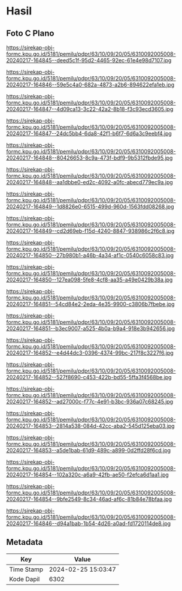 # Hasil

## Foto C Plano

https://sirekap-obj-formc.kpu.go.id/5181/pemilu/pdpr/63/10/09/20/05/6310092005008-20240217-164845--deed5c1f-95d2-4465-92ec-61e4e98d7107.jpg

https://sirekap-obj-formc.kpu.go.id/5181/pemilu/pdpr/63/10/09/20/05/6310092005008-20240217-164846--59e5c4a0-682a-4873-a2b6-894622efa1eb.jpg

https://sirekap-obj-formc.kpu.go.id/5181/pemilu/pdpr/63/10/09/20/05/6310092005008-20240217-164847--4d09ca13-3c22-42a2-8b18-f3c93ecd3605.jpg

https://sirekap-obj-formc.kpu.go.id/5181/pemilu/pdpr/63/10/09/20/05/6310092005008-20240217-164847--24dc5bb4-6da8-42f1-b6f7-6d6a3c9eebf4.jpg

https://sirekap-obj-formc.kpu.go.id/5181/pemilu/pdpr/63/10/09/20/05/6310092005008-20240217-164848--80426653-8c9a-473f-bdf9-9b5312fbde95.jpg

https://sirekap-obj-formc.kpu.go.id/5181/pemilu/pdpr/63/10/09/20/05/6310092005008-20240217-164848--aa1dbbe0-ed2c-4092-a0fc-abecd779ec9a.jpg

https://sirekap-obj-formc.kpu.go.id/5181/pemilu/pdpr/63/10/09/20/05/6310092005008-20240217-164849--1d8826e0-6515-499d-960d-1563fdd08268.jpg

https://sirekap-obj-formc.kpu.go.id/5181/pemilu/pdpr/63/10/09/20/05/6310092005008-20240217-164849--cd2d69eb-f15d-4240-8847-938986c2f6c8.jpg

https://sirekap-obj-formc.kpu.go.id/5181/pemilu/pdpr/63/10/09/20/05/6310092005008-20240217-164850--27b980b1-a46b-4a34-af1c-0540c6058c83.jpg

https://sirekap-obj-formc.kpu.go.id/5181/pemilu/pdpr/63/10/09/20/05/6310092005008-20240217-164850--127ea098-5fe8-4cf8-aa35-a49e0429b38a.jpg

https://sirekap-obj-formc.kpu.go.id/5181/pemilu/pdpr/63/10/09/20/05/6310092005008-20240217-164851--54cd84e2-2eda-4e35-9900-c3806b7fbebe.jpg

https://sirekap-obj-formc.kpu.go.id/5181/pemilu/pdpr/63/10/09/20/05/6310092005008-20240217-164851--b3ec9007-a525-4b0a-b9a4-918e3b942656.jpg

https://sirekap-obj-formc.kpu.go.id/5181/pemilu/pdpr/63/10/09/20/05/6310092005008-20240217-164852--e4d44dc3-0396-4374-99bc-217f8c3227f6.jpg

https://sirekap-obj-formc.kpu.go.id/5181/pemilu/pdpr/63/10/09/20/05/6310092005008-20240217-164852--527f8690-c453-422b-bd55-5ffa3f4568be.jpg

https://sirekap-obj-formc.kpu.go.id/5181/pemilu/pdpr/63/10/09/20/05/6310092005008-20240217-164852--ad27000c-f77c-4e91-b3bc-936a07c68245.jpg

https://sirekap-obj-formc.kpu.go.id/5181/pemilu/pdpr/63/10/09/20/05/6310092005008-20240217-164853--2814a538-084d-42cc-aba2-545d125eba03.jpg

https://sirekap-obj-formc.kpu.go.id/5181/pemilu/pdpr/63/10/09/20/05/6310092005008-20240217-164853--a5de1bab-61d9-489c-a899-0d2ffd28f6cd.jpg

https://sirekap-obj-formc.kpu.go.id/5181/pemilu/pdpr/63/10/09/20/05/6310092005008-20240217-164854--102a320c-a6a9-42fb-ae50-f2efca6d1aa1.jpg

https://sirekap-obj-formc.kpu.go.id/5181/pemilu/pdpr/63/10/09/20/05/6310092005008-20240217-164854--9bfe2549-8c34-46ad-af6c-81b84e78bfaa.jpg

https://sirekap-obj-formc.kpu.go.id/5181/pemilu/pdpr/63/10/09/20/05/6310092005008-20240217-164846--d94a1bab-1b54-4d26-a0ad-fd1720114de8.jpg


## Metadata

| Key        | Value               |
| ---------- | ------------------- |
| Time Stamp | 2024-02-25 15:03:47 |
| Kode Dapil | 6302                |



